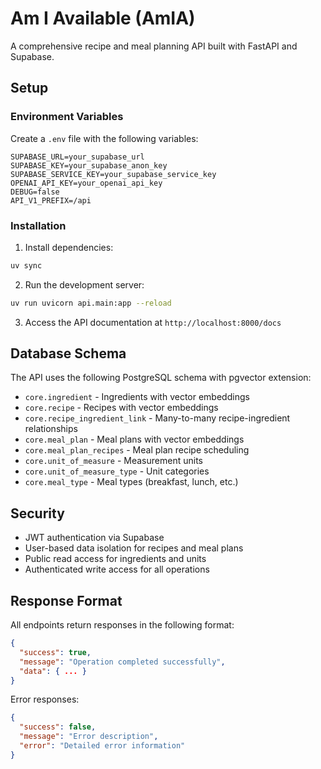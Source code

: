 # Am I Available (AmIA)

A comprehensive recipe and meal planning API built with FastAPI and Supabase.

## Setup

### Environment Variables

Create a `.env` file with the following variables:

```env
SUPABASE_URL=your_supabase_url
SUPABASE_KEY=your_supabase_anon_key
SUPABASE_SERVICE_KEY=your_supabase_service_key
OPENAI_API_KEY=your_openai_api_key
DEBUG=false
API_V1_PREFIX=/api
```

### Installation

1. Install dependencies:
```bash
uv sync
```

2. Run the development server:
```bash
uv run uvicorn api.main:app --reload
```

3. Access the API documentation at `http://localhost:8000/docs`

## Database Schema

The API uses the following PostgreSQL schema with pgvector extension:

- `core.ingredient` - Ingredients with vector embeddings
- `core.recipe` - Recipes with vector embeddings
- `core.recipe_ingredient_link` - Many-to-many recipe-ingredient relationships
- `core.meal_plan` - Meal plans with vector embeddings
- `core.meal_plan_recipes` - Meal plan recipe scheduling
- `core.unit_of_measure` - Measurement units
- `core.unit_of_measure_type` - Unit categories
- `core.meal_type` - Meal types (breakfast, lunch, etc.)

## Security

- JWT authentication via Supabase
- User-based data isolation for recipes and meal plans
- Public read access for ingredients and units
- Authenticated write access for all operations

## Response Format

All endpoints return responses in the following format:

```json
{
  "success": true,
  "message": "Operation completed successfully",
  "data": { ... }
}
```

Error responses:

```json
{
  "success": false,
  "message": "Error description",
  "error": "Detailed error information"
}
```
